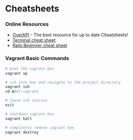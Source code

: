 # Cheatsheets

### Online Resources

* [OverAPI](http://overapi.com/) - The best resource for up to date Cheatsheets!
* [Terminal cheat sheet](http://bit.ly/16VDJ8K)
* [Rails Beginner cheat sheet](http://pragtob.github.io/rails-beginner-cheatsheet/)

### Vagrant Basic Commands

```ruby
# boot the vagrant box
vagrant up

# ssh into box and navigate to the project directory
vagrant ssh
cd &#47;vagrant

# leave ssh session
exit

# shutdown vagrant box
vagrant halt

# completely remove vagrant box
vagrant destroy
```
